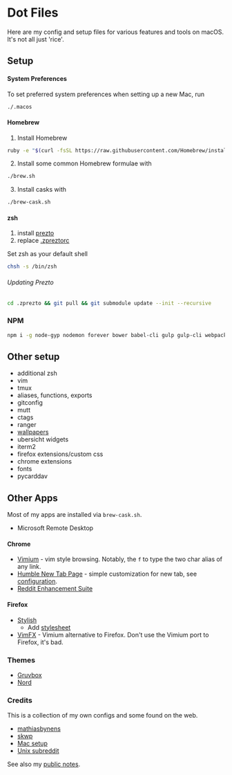# Dot Files

Here are my config and setup files for various features and tools on macOS. It's not all just 'rice'.

## Setup
#### System Preferences
To set preferred system preferences when setting up a new Mac, run
```sh
./.macos
```

#### Homebrew
1. Install Homebrew
```sh
ruby -e "$(curl -fsSL https://raw.githubusercontent.com/Homebrew/install/master/install)"
```

2. Install some common Homebrew formulae with
```sh
./brew.sh
```

3. Install casks with
```sh
./brew-cask.sh
```

#### zsh
1. install [prezto](https://github.com/sorin-ionescu/prezto)
2. replace [.zpreztorc](./zsh/prezto-override)


Set zsh as your default shell
```sh
chsh -s /bin/zsh
```

###### Updating Prezto
```sh
cd .zprezto && git pull && git submodule update --init --recursive
```

### NPM
```sh
npm i -g node-gyp nodemon forever bower babel-cli gulp gulp-cli webpack webpack-dev-server
```

## Other setup
- additional zsh
- vim
- tmux
- aliases, functions, exports
- gitconfig
- mutt
- ctags
- ranger
- [wallpapers](./walls)
- ubersicht widgets
- iterm2
- firefox extensions/custom css
- chrome extensions
- fonts
- pycarddav

## Other Apps
Most of my apps are installed via `brew-cask.sh`.
- Microsoft Remote Desktop

#### Chrome
- [Vimium](https://chrome.google.com/webstore/detail/vimium/dbepggeogbaibhgnhhndojpepiihcmeb?hl=en) - vim style browsing. Notably, the `f` to type the two char alias of any link.
- [Humble New Tab Page](https://chrome.google.com/webstore/detail/humble-new-tab-page/mfgdmpfihlmdekaclngibpjhdebndhdj?hl=en) - simple customization for new tab, see [configuration](./chrome/humble-tab-settings.json).
- [Reddit Enhancement Suite](https://chrome.google.com/webstore/detail/reddit-enhancement-suite/kbmfpngjjgdllneeigpgjifpgocmfgmb?hl=en-US)

#### Firefox
- [Stylish](https://addons.mozilla.org/en-US/firefox/addon/stylish/)
  - Add [stylesheet](./firefox/gruvfox.less)
- [VimFX](https://addons.mozilla.org/en-us/firefox/addon/vimfx/developers) - Vimium alternative to Firefox. Don't use the Vimium port to Firefox, it's bad.

### Themes
- [Gruvbox](https://github.com/morhetz/gruvbox)
- [Nord](https://github.com/arcticicestudio/nord)

### Credits
This is a collection of my own configs and some found on the web.
- [mathiasbynens](https://github.com/mathiasbynens/dotfiles)
- [skwp](https://github.com/skwp/dotfiles)
- [Mac setup](http://sourabhbajaj.com/mac-setup/index.html)
- [Unix subreddit](https://reddit.com/r/unixporn)


See also my [public notes](https://github.com/brettinternet/public-notes).
